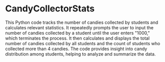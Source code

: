 # CandyCollectorStats

This Python code tracks the number of candies collected by students and calculates relevant statistics. It repeatedly prompts the user to input the number of candies collected by a student until the user enters "1000," which terminates the process. It then calculates and displays the total number of candies collected by all students and the count of students who collected more than 4 candies. The code provides insight into candy distribution among students, helping to analyze and summarize the data.

